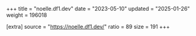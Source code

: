 +++
title = "noelle.df1.dev"
date = "2023-05-10"
updated = "2025-01-26"
weight = 196018

[extra]
source = "https://noelle.df1.dev/"
ratio = 89
size = 191
+++
